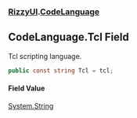 ### [RizzyUI](RizzyUI 'RizzyUI').[CodeLanguage](RizzyUI.CodeLanguage 'RizzyUI.CodeLanguage')

## CodeLanguage.Tcl Field

Tcl scripting language.

```csharp
public const string Tcl = tcl;
```

#### Field Value
[System.String](https://docs.microsoft.com/en-us/dotnet/api/System.String 'System.String')